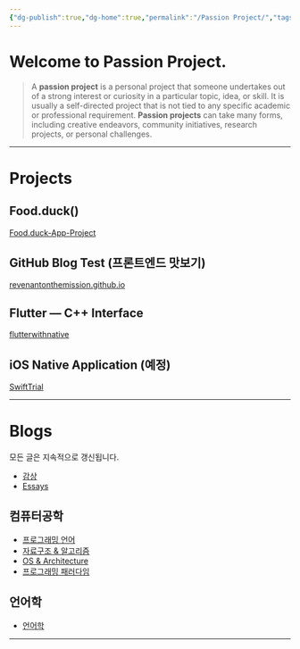 ```yaml
---
{"dg-publish":true,"dg-home":true,"permalink":"/Passion Project/","tags":["gardenEntry"],"dgPassFrontmatter":true,"created":"2024-02-05T19:54:15.233+09:00","updated":"2024-08-02T16:22:25.389+09:00"}
---
```



# Welcome to Passion Project.

>   A **passion project** is a personal project that someone undertakes out of a strong interest or curiosity in a particular topic, idea, or skill.  It is usually a self-directed project that is not tied to any specific academic or professional requirement.  **Passion projects** can take many forms, including creative endeavors, community initiatives, research projects, or personal challenges.

---

# Projects

## Food.duck()

[Food.duck-App-Project](https://github.com/JennaEscher/Food.duck-App-Project)

## GitHub Blog Test (프론트엔드 맛보기)

[revenantonthemission.github.io](https://github.com/revenantonthemission/revenantonthemission.github.io)

## Flutter — C++ Interface

[flutterwithnative](https://github.com/revenantonthemission/flutterwithnative)

## iOS Native Application (예정)

[SwiftTrial](https://github.com/revenantonthemission/SwiftTrial)

---

# Blogs

모든 글은 지속적으로 갱신됩니다.

+ [감상](BookReview/Home.md)
+ [Essays](Essays.md)

## 컴퓨터공학

+ [프로그래밍 언어](ProgrammingLanguage/Home.md)
+ [자료구조 & 알고리즘](DS&Algorithm/Home.md)
+ [OS & Architecture](OS&Architecture/Home.md)
+ [프로그래밍 패러다임](ProgrammingParadigm/Home.md)

## 언어학

+ [언어학](Linguistics/Home.md)

---